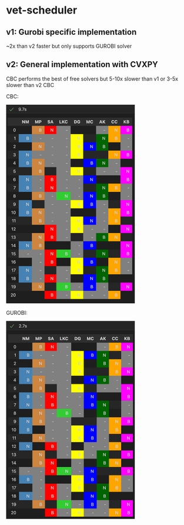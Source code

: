 # vet-scheduler
## v1: Gurobi specific implementation
~2x than v2 faster but only supports GUROBI solver

## v2: General implementation with CVXPY
CBC performs the best of free solvers but 5-10x slower than v1 or 3-5x slower than v2 CBC

CBC:

<img src="./doc/ex1_cbc_solution.png" alt="gurobi" width="350"/>

GUROBI:

<img src="./doc/ex1_gurobi_solution.png" alt="gurobi" width="350"/>